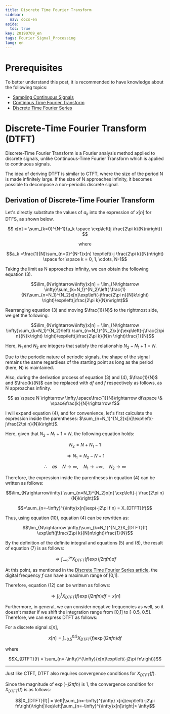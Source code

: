 ```yaml
---
title: Discrete Time Fourier Transform
sidebar:
  nav: docs-en
aside:
  toc: true
key: 20190709_en
tags: Fourier Signal_Processing
lang: en
---
```


# Prerequisites

To better understand this post, it is recommended to have knowledge about the following topics:

* [Sampling Continuous Signals](https://angeloyeo.github.io/2022/01/14/sampling_CT_to_DT_en.html)
* [Continous Time Fourier Transform](https://angeloyeo.github.io/2019/07/07/CTFT_en.html)
* [Discrete Time Fourier Series](https://angeloyeo.github.io/2019/07/08/DTFS_en.html)

# Discrete-Time Fourier Transform (DTFT)

Discrete-Time Fourier Transform is a Fourier analysis method applied to discrete signals, unlike Continuous-Time Fourier Transform which is applied to continuous signals.

The idea of deriving DTFT is similar to CTFT, where the size of the period N is made infinitely large. If the size of N approaches infinity, it becomes possible to decompose a non-periodic discrete signal.

## Derivation of Discrete-Time Fourier Transform

Let's directly substitute the values of $a_k$ into the expression of $x[n]$ for DTFS, as shown below.

$$ x[n] = \sum_{k=0}^{N-1}{a_k \space \exp\left(j \frac{2\pi k}{N}n\right)} $$

<center> where </center>

$$a_k =\frac{1}{N}\sum_{n=0}^{N-1}x[n] \exp\left(-j \frac{2\pi k}{N}n\right) \space for \space k = 0, 1, \cdots, N-1$$

Taking the limit as N approaches infinity, we can obtain the following equation (3).

$$\lim_{N\rightarrow\infty}x[n] = \lim_{N\rightarrow \infty}\sum_{k=N_1}^{N_2}\left(  \frac{1}{N}\sum_{n=N_1}^{N_2}x[n]\exp\left(-j\frac{2\pi n}{N}k\right)  \right)\exp\left(j\frac{2\pi k}{N}n\right)$$

Rearranging equation (3) and moving $\frac{1}{N}$ to the rightmost side, we get the following.

$$\lim_{N\rightarrow\infty}x[n] = \lim_{N\rightarrow \infty}\sum_{k=N_1}^{N_2}\left(  \sum_{n=N_1}^{N_2}x[n]\exp\left(-j\frac{2\pi n}{N}k\right)  \right)\exp\left(j\frac{2\pi k}{N}n \right)\frac{1}{N}$$

Here, $N_1$ and $N_2$ are integers that satisfy the relationship $N_2-N_1+1=N$.

Due to the periodic nature of periodic signals, the shape of the signal remains the same regardless of the starting point as long as the period (here, N) is maintained.

Also, during the derivation process of equation (3) and (4), $\frac{1}{N}$ and $\frac{k}{N}$ can be replaced with $df$ and $f$ respectively as follows, as N approaches infinity.

$$ as \space N \rightarrow \infty,\space\frac{1}{N}\rightarrow df\space \& \space\frac{k}{N}\rightarrow f$$

I will expand equation (4), and for convenience, let's first calculate the expression inside the parentheses: $\sum_{n=N_1}^{N_2}x[n]\exp\left(-j\frac{2\pi n}{N}k\right)$.

Here, given that $N_2-N_1+1=N$, the following equation holds:

$$N_2=N+N_1-1$$

$$ \Rightarrow N_1=N_2-N+1$$

$$\therefore\quad as\quad N\rightarrow\infty,\quad N_1\rightarrow -\infty,\quad N_2 \rightarrow\infty$$

Therefore, the expression inside the parentheses in equation (4) can be written as follows:

$$\lim_{N\rightarrow\infty} \sum_{n=N_1}^{N_2}x[n] \exp\left(-j \frac{2\pi n}{N}k\right)$$

$$=\sum_{n=-\infty}^{\infty}x[n]\exp(-j2\pi f n) = X_{DTFT}(f)$$

Thus, using equation (10), equation (4) can be rewritten as:

$$\lim_{N\rightarrow \infty}\sum_{k=N_1}^{N_2}X_{DTFT}(f) \exp\left(j\frac{2\pi k}{N}n\right)\frac{1}{N}$$

By the definition of the definite integral and equations (5) and (8), the result of equation (7) is as follows:

$$\Rightarrow \int_{-\infty}^{\infty}X_{DTFT}(f)\exp\left(j 2\pi f n\right) df$$

At this point, as mentioned in the [Discrete Time Fourier Series article](https://angeloyeo.github.io/2019/07/08/DTFS_en.html), the digital frequency $f$ can have a maximum range of [0,1].

Therefore, equation (12) can be written as follows:

$$\Rightarrow \int_{0}^{1}X_{DTFT}(f) \exp\left(j 2\pi fn\right)df = x[n]$$

Furthermore, in general, we can consider negative frequencies as well, so it doesn't matter if we shift the integration range from [0,1] to [-0.5, 0.5]. Therefore, we can express DTFT as follows:

For a discrete signal $x[n]$,

$$x[n] = \int_{-0.5}^{0.5}X_{DTFT}(f) \exp\left(j2\pi fn\right)df$$

where

$$X_{DTFT}(f) = \sum_{n=-\infty}^{\infty}{x[n]\exp\left(-j2\pi fn\right)}$$

---

Just like CTFT, DTFT also requires convergence conditions for $X_{DTFT}(f)$.

Since the magnitude of $\exp(-j2\pi fn)$ is 1, the convergence condition for $X_{DTFT}(f)$ is as follows:

$$|X_{DTFT}(f)| = \left|\sum_{n=-\infty}^{\infty} x[n]\exp\left(-j2\pi fn\right)\right|\leq\left|\sum_{n=-\infty}^{\infty}x[n]\right|< \infty$$

